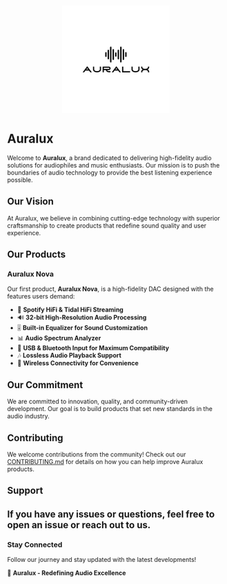 <p align="center">
  <img src="500x500.jpg" alt="Auralux Logo" width="250">
</p>

# Auralux

Welcome to **Auralux**, a brand dedicated to delivering high-fidelity audio solutions for audiophiles and music enthusiasts. Our mission is to push the boundaries of audio technology to provide the best listening experience possible.

## Our Vision
At Auralux, we believe in combining cutting-edge technology with superior craftsmanship to create products that redefine sound quality and user experience.

## Our Products
### **Auralux Nova**
Our first product, **Auralux Nova**, is a high-fidelity DAC designed with the features users demand:
- 🎵 **Spotify HiFi & Tidal HiFi Streaming**
- 🔊 **32-bit High-Resolution Audio Processing**
- 🎚 **Built-in Equalizer for Sound Customization**
- 📊 **Audio Spectrum Analyzer**
- 🔌 **USB & Bluetooth Input for Maximum Compatibility**
- 🎶 **Lossless Audio Playback Support**
- 📡 **Wireless Connectivity for Convenience**

## Our Commitment
We are committed to innovation, quality, and community-driven development. Our goal is to build products that set new standards in the audio industry.

## Contributing
We welcome contributions from the community! Check out our [CONTRIBUTING.md](CONTRIBUTING.md) for details on how you can help improve Auralux products.

## Support
If you have any issues or questions, feel free to open an issue or reach out to us.
---

### Stay Connected
Follow our journey and stay updated with the latest developments!

🚀 **Auralux - Redefining Audio Excellence**
